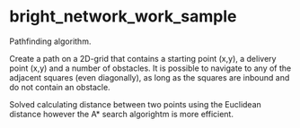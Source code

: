 # bright_network_work_sample

Pathfinding algorithm.

Create a path on a 2D-grid that contains a starting point (x,y), a delivery point (x,y)
and a number of obstacles. It is possible to navigate to any of the adjacent squares (even diagonally), as long as the
squares are inbound and do not contain an obstacle.

Solved calculating distance between two points using the Euclidean distance however the A* search algorightm is more efficient.
